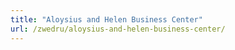 ```yaml
---
title: "Aloysius and Helen Business Center"
url: /zwedru/aloysius-and-helen-business-center/
---
```

